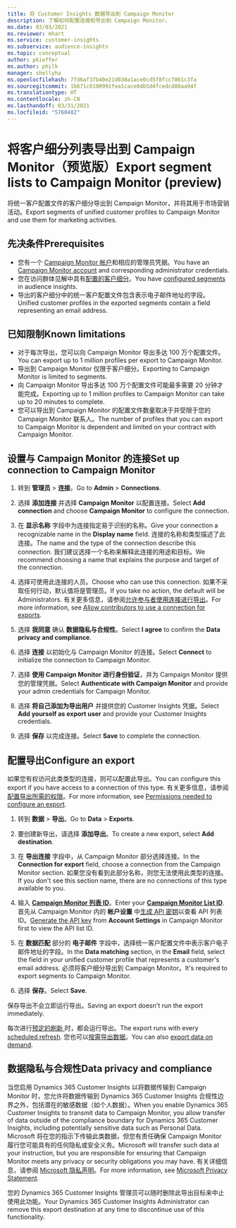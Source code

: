 ```yaml
---
title: 将 Customer Insights 数据导出到 Campaign Monitor
description: 了解如何配置连接和导出到 Campaign Monitor。
ms.date: 03/03/2021
ms.reviewer: mhart
ms.service: customer-insights
ms.subservice: audience-insights
ms.topic: conceptual
author: pkieffer
ms.author: philk
manager: shellyha
ms.openlocfilehash: 7fd6af37b40e21d030a1ace0cd5f8fcc7861c3fa
ms.sourcegitcommit: 1b671c6100991fea1cace04b5d4fcedcd88aa94f
ms.translationtype: HT
ms.contentlocale: zh-CN
ms.lasthandoff: 03/31/2021
ms.locfileid: "5760482"
---
```

# <a name="export-segment-lists-to-campaign-monitor-preview"></a><span data-ttu-id="16dca-103">将客户细分列表导出到 Campaign Monitor（预览版）</span><span class="sxs-lookup"><span data-stu-id="16dca-103">Export segment lists to Campaign Monitor (preview)</span></span>

<span data-ttu-id="16dca-104">将统一客户配置文件的客户细分导出到 Campaign Monitor，并将其用于市场营销活动。</span><span class="sxs-lookup"><span data-stu-id="16dca-104">Export segments of unified customer profiles to Campaign Monitor and use them for marketing activities.</span></span>

## <a name="prerequisites"></a><span data-ttu-id="16dca-105">先决条件</span><span class="sxs-lookup"><span data-stu-id="16dca-105">Prerequisites</span></span>

-   <span data-ttu-id="16dca-106">您有一个 [Campaign Monitor 帐户](https://www.campaignmonitor.com/)和相应的管理员凭据。</span><span class="sxs-lookup"><span data-stu-id="16dca-106">You have an [Campaign Monitor account](https://www.campaignmonitor.com/) and corresponding administrator credentials.</span></span>
-   <span data-ttu-id="16dca-107">您在访问群体见解中具有[配置的客户细分](segments.md)。</span><span class="sxs-lookup"><span data-stu-id="16dca-107">You have [configured segments](segments.md) in audience insights.</span></span>
-   <span data-ttu-id="16dca-108">导出的客户细分中的统一客户配置文件包含表示电子邮件地址的字段。</span><span class="sxs-lookup"><span data-stu-id="16dca-108">Unified customer profiles in the exported segments contain a field representing an email address.</span></span>

## <a name="known-limitations"></a><span data-ttu-id="16dca-109">已知限制</span><span class="sxs-lookup"><span data-stu-id="16dca-109">Known limitations</span></span>

- <span data-ttu-id="16dca-110">对于每次导出，您可以向 Campaign Monitor 导出多达 100 万个配置文件。</span><span class="sxs-lookup"><span data-stu-id="16dca-110">You can export up to 1 million profiles per export to Campaign Monitor.</span></span>
- <span data-ttu-id="16dca-111">导出到 Campaign Monitor 仅限于客户细分。</span><span class="sxs-lookup"><span data-stu-id="16dca-111">Exporting to Campaign Monitor is limited to segments.</span></span>
- <span data-ttu-id="16dca-112">向 Campaign Monitor 导出多达 100 万个配置文件可能最多需要 20 分钟才能完成。</span><span class="sxs-lookup"><span data-stu-id="16dca-112">Exporting up to 1 million profiles to Campaign Monitor can take up to 20 minutes to complete.</span></span> 
- <span data-ttu-id="16dca-113">您可以导出到 Campaign Monitor 的配置文件数量取决于并受限于您的 Campaign Monitor 联系人。</span><span class="sxs-lookup"><span data-stu-id="16dca-113">The number of profiles that you can export to Campaign Monitor is dependent and limited on your contract with Campaign Monitor.</span></span>

## <a name="set-up-connection-to-campaign-monitor"></a><span data-ttu-id="16dca-114">设置与 Campaign Monitor 的连接</span><span class="sxs-lookup"><span data-stu-id="16dca-114">Set up connection to Campaign Monitor</span></span>

1. <span data-ttu-id="16dca-115">转到 **管理员** > **连接**。</span><span class="sxs-lookup"><span data-stu-id="16dca-115">Go to **Admin** > **Connections**.</span></span>

1. <span data-ttu-id="16dca-116">选择 **添加连接** 并选择 **Campaign Monitor** 以配置连接。</span><span class="sxs-lookup"><span data-stu-id="16dca-116">Select **Add connection** and choose **Campaign Monitor** to configure the connection.</span></span>

1. <span data-ttu-id="16dca-117">在 **显示名称** 字段中为连接指定易于识别的名称。</span><span class="sxs-lookup"><span data-stu-id="16dca-117">Give your connection a recognizable name in the **Display name** field.</span></span> <span data-ttu-id="16dca-118">连接的名称和类型描述了此连接。</span><span class="sxs-lookup"><span data-stu-id="16dca-118">The name and the type of the connection describe this connection.</span></span> <span data-ttu-id="16dca-119">我们建议选择一个名称来解释此连接的用途和目标。</span><span class="sxs-lookup"><span data-stu-id="16dca-119">We recommend choosing a name that explains the purpose and target of the connection.</span></span>

1. <span data-ttu-id="16dca-120">选择可使用此连接的人员。</span><span class="sxs-lookup"><span data-stu-id="16dca-120">Choose who can use this connection.</span></span> <span data-ttu-id="16dca-121">如果不采取任何行动，默认值将是管理员。</span><span class="sxs-lookup"><span data-stu-id="16dca-121">If you take no action, the default will be Administrators.</span></span> <span data-ttu-id="16dca-122">有关更多信息，请参阅[允许参与者使用连接进行导出](connections.md#allow-contributors-to-use-a-connection-for-exports)。</span><span class="sxs-lookup"><span data-stu-id="16dca-122">For more information, see [Allow contributors to use a connection for exports](connections.md#allow-contributors-to-use-a-connection-for-exports).</span></span>

1. <span data-ttu-id="16dca-123">选择 **我同意** 确认 **数据隐私与合规性**。</span><span class="sxs-lookup"><span data-stu-id="16dca-123">Select **I agree** to confirm the **Data privacy and compliance**.</span></span>

1. <span data-ttu-id="16dca-124">选择 **连接** 以初始化与 Campaign Monitor 的连接。</span><span class="sxs-lookup"><span data-stu-id="16dca-124">Select **Connect** to initialize the connection to Campaign Monitor.</span></span>

1. <span data-ttu-id="16dca-125">选择 **使用 Campaign Monitor 进行身份验证**，并为 Campaign Monitor 提供您的管理凭据。</span><span class="sxs-lookup"><span data-stu-id="16dca-125">Select **Authenticate with Campaign Monitor** and provide your admin credentials for Campaign Monitor.</span></span>

1. <span data-ttu-id="16dca-126">选择 **将自己添加为导出用户** 并提供您的 Customer Insights 凭据。</span><span class="sxs-lookup"><span data-stu-id="16dca-126">Select **Add yourself as export user** and provide your Customer Insights credentials.</span></span>

1. <span data-ttu-id="16dca-127">选择 **保存** 以完成连接。</span><span class="sxs-lookup"><span data-stu-id="16dca-127">Select **Save** to complete the connection.</span></span>

## <a name="configure-an-export"></a><span data-ttu-id="16dca-128">配置导出</span><span class="sxs-lookup"><span data-stu-id="16dca-128">Configure an export</span></span>

<span data-ttu-id="16dca-129">如果您有权访问此类类型的连接，则可以配置此导出。</span><span class="sxs-lookup"><span data-stu-id="16dca-129">You can configure this export if you have access to a connection of this type.</span></span> <span data-ttu-id="16dca-130">有关更多信息，请参阅[配置导出所需的权限](export-destinations.md#set-up-a-new-export)。</span><span class="sxs-lookup"><span data-stu-id="16dca-130">For more information, see [Permissions needed to configure an export](export-destinations.md#set-up-a-new-export).</span></span>

1. <span data-ttu-id="16dca-131">转到 **数据** > **导出**。</span><span class="sxs-lookup"><span data-stu-id="16dca-131">Go to **Data** > **Exports**.</span></span>

1. <span data-ttu-id="16dca-132">要创建新导出，请选择 **添加导出**。</span><span class="sxs-lookup"><span data-stu-id="16dca-132">To create a new export, select **Add destination**.</span></span>

1. <span data-ttu-id="16dca-133">在 **导出连接** 字段中，从 Campaign Monitor 部分选择连接。</span><span class="sxs-lookup"><span data-stu-id="16dca-133">In the **Connection for export** field, choose a connection from the Campaign Monitor section.</span></span> <span data-ttu-id="16dca-134">如果您没有看到此部分名称，则您无法使用此类型的连接。</span><span class="sxs-lookup"><span data-stu-id="16dca-134">If you don't see this section name, there are no connections of this type available to you.</span></span>

1. <span data-ttu-id="16dca-135">输入 [**Campaign Monitor 列表 ID**](https://www.campaignmonitor.com/api/getting-started/#your-list-id)。</span><span class="sxs-lookup"><span data-stu-id="16dca-135">Enter your [**Campaign Monitor List ID**](https://www.campaignmonitor.com/api/getting-started/#your-list-id).</span></span>    
   <span data-ttu-id="16dca-136">首先从 Campaign Monitor 内的 **帐户设置** 中[生成 API 密钥](https://www.campaignmonitor.com/api/getting-started/)以查看 API 列表 ID。</span><span class="sxs-lookup"><span data-stu-id="16dca-136">[Generate the API key](https://www.campaignmonitor.com/api/getting-started/) from **Account Settings** in Campaign Monitor first to view the API list ID.</span></span>  

3. <span data-ttu-id="16dca-137">在 **数据匹配** 部分的 **电子邮件** 字段中，选择统一客户配置文件中表示客户电子邮件地址的字段。</span><span class="sxs-lookup"><span data-stu-id="16dca-137">In the **Data matching** section, in the **Email** field, select the field in your unified customer profile that represents a customer's email address.</span></span> <span data-ttu-id="16dca-138">必须将客户细分导出到 Campaign Monitor。</span><span class="sxs-lookup"><span data-stu-id="16dca-138">It's required to export segments to Campaign Monitor.</span></span>

1. <span data-ttu-id="16dca-139">选择 **保存**。</span><span class="sxs-lookup"><span data-stu-id="16dca-139">Select **Save**.</span></span>

<span data-ttu-id="16dca-140">保存导出不会立即运行导出。</span><span class="sxs-lookup"><span data-stu-id="16dca-140">Saving an export doesn't run the export immediately.</span></span>

<span data-ttu-id="16dca-141">每次进行[预定的刷新 ](system.md#schedule-tab)时，都会运行导出。</span><span class="sxs-lookup"><span data-stu-id="16dca-141">The export runs with every [scheduled refresh](system.md#schedule-tab).</span></span> <span data-ttu-id="16dca-142">您也可以[按需导出数据](export-destinations.md#run-exports-on-demand)。</span><span class="sxs-lookup"><span data-stu-id="16dca-142">You can also [export data on demand](export-destinations.md#run-exports-on-demand).</span></span> 


## <a name="data-privacy-and-compliance"></a><span data-ttu-id="16dca-143">数据隐私与合规性</span><span class="sxs-lookup"><span data-stu-id="16dca-143">Data privacy and compliance</span></span>

<span data-ttu-id="16dca-144">当您启用 Dynamics 365 Customer Insights 以将数据传输到 Campaign Monitor 时，您允许将数据传输到 Dynamics 365 Customer Insights 合规性边界之外，包括潜在的敏感数据（如个人数据）。</span><span class="sxs-lookup"><span data-stu-id="16dca-144">When you enable Dynamics 365 Customer Insights to transmit data to Campaign Monitor, you allow transfer of data outside of the compliance boundary for Dynamics 365 Customer Insights, including potentially sensitive data such as Personal Data.</span></span> <span data-ttu-id="16dca-145">Microsoft 将在您的指示下传输此类数据，但您有责任确保 Campaign Monitor 履行您可能具有的任何隐私或安全义务。</span><span class="sxs-lookup"><span data-stu-id="16dca-145">Microsoft will transfer such data at your instruction, but you are responsible for ensuring that Campaign Monitor meets any privacy or security obligations you may have.</span></span> <span data-ttu-id="16dca-146">有关详细信息，请参阅 [Microsoft 隐私声明](https://go.microsoft.com/fwlink/?linkid=396732)。</span><span class="sxs-lookup"><span data-stu-id="16dca-146">For more information, see [Microsoft Privacy Statement](https://go.microsoft.com/fwlink/?linkid=396732).</span></span>

<span data-ttu-id="16dca-147">您的 Dynamics 365 Customer Insights 管理员可以随时删除此导出目标来中止使用此功能。</span><span class="sxs-lookup"><span data-stu-id="16dca-147">Your Dynamics 365 Customer Insights Administrator can remove this export destination at any time to discontinue use of this functionality.</span></span>
